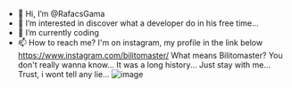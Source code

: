 - 👋 Hi, I’m @RafacsGama
- 👀 I’m interested in discover what a developer do in his free time...
- 🌱 I’m currently coding 
- 📫 How to reach me? I'm on instagram, my profile in the link below
https://www.instagram.com/bilitomaster/
What means Bilitomaster? You don't really wanna know... It was a long history... Just stay with me... Trust, i wont tell any lie...
![image](https://user-images.githubusercontent.com/96843711/220479057-e3cb0f2c-27f6-4651-80a6-2541e169b6c2.png)

<!---
RafacsGama/RafacsGama is a ✨ special ✨ repository because its `README.md` (this file) appears on your GitHub profile.
You can click the Preview link to take a look at your changes.
--->
